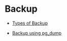 # Backup

* [Types of Backup](Backup/Types%20of%20Backup.md)

* [Backup using pg_dump](Backup/backup%20using%20pg_dump.md)